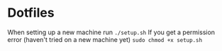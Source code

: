 # Dotfiles
When setting up a new machine run `./setup.sh`
If you get a permission error (haven't tried on a new machine yet) `sudo chmod +x setup.sh`

